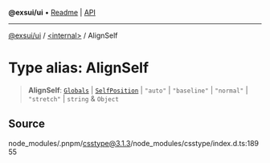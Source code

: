 **@exsui/ui** • [Readme](../../README.md) \| [API](../../globals.md)

***

[@exsui/ui](../../README.md) / [\<internal\>](../README.md) / AlignSelf

# Type alias: AlignSelf

> **AlignSelf**: [`Globals`](Globals.md) \| [`SelfPosition`](SelfPosition.md) \| `"auto"` \| `"baseline"` \| `"normal"` \| `"stretch"` \| `string` & `Object`

## Source

node\_modules/.pnpm/csstype@3.1.3/node\_modules/csstype/index.d.ts:18955
